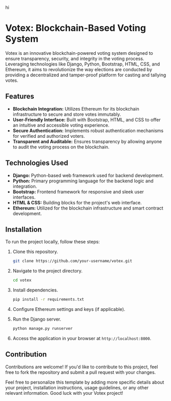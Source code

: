 hi
# Votex: Blockchain-Based Voting System

Votex is an innovative blockchain-powered voting system designed to ensure transparency, security, and integrity in the voting process. Leveraging technologies like Django, Python, Bootstrap, HTML, CSS, and Ethereum, it aims to revolutionize the way elections are conducted by providing a decentralized and tamper-proof platform for casting and tallying votes.

## Features

- **Blockchain Integration:** Utilizes Ethereum for its blockchain infrastructure to secure and store votes immutably.
- **User-Friendly Interface:** Built with Bootstrap, HTML, and CSS to offer an intuitive and accessible voting experience.
- **Secure Authentication:** Implements robust authentication mechanisms for verified and authorized voters.
- **Transparent and Auditable:** Ensures transparency by allowing anyone to audit the voting process on the blockchain.

## Technologies Used

- **Django:** Python-based web framework used for backend development.
- **Python:** Primary programming language for the backend logic and integration.
- **Bootstrap:** Frontend framework for responsive and sleek user interfaces.
- **HTML & CSS:** Building blocks for the project's web interface.
- **Ethereum:** Utilized for the blockchain infrastructure and smart contract development.

## Installation

To run the project locally, follow these steps:

1. Clone this repository.
    ```bash
    git clone https://github.com/your-username/votex.git
    ```

2. Navigate to the project directory.
    ```bash
    cd votex
    ```

3. Install dependencies.
    ```bash
    pip install -r requirements.txt
    ```

4. Configure Ethereum settings and keys (if applicable).

5. Run the Django server.
    ```bash
    python manage.py runserver
    ```

6. Access the application in your browser at `http://localhost:8000`.

## Contribution

Contributions are welcome! If you'd like to contribute to this project, feel free to fork the repository and submit a pull request with your changes.


Feel free to personalize this template by adding more specific details about your project, installation instructions, usage guidelines, or any other relevant information. Good luck with your Votex project!
